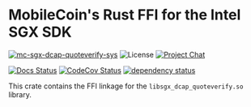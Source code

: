 # MobileCoin's Rust FFI for the Intel SGX SDK

[![mc-sgx-dcap-quoteverify-sys][crate-image]][crate-link]
![License][license-image]
[![Project Chat][chat-image]][chat-link]

[![Docs Status][docs-image]][docs-link]
[![CodeCov Status][codecov-image]][codecov-link]
[![dependency status][deps-image]][deps-link]

This crate contains the FFI linkage for the `libsgx_dcap_quoteverify.so`
library.

[crate-image]: https://img.shields.io/crates/v/mc-sgx-dcap-quoteverify-sys.svg?style=for-the-badge
[crate-link]: https://crates.io/crates/aead
[license-image]: https://img.shields.io/crates/l/mc-sgx-dcap-quoteverify-sys?style=for-the-badge
[chat-image]: https://img.shields.io/discord/844353360348971068?style=for-the-badge
[chat-link]: https://mobilecoin.chat
[docs-image]: https://img.shields.io/docsrs/mc-sgx-dcap-quoteverify-sys?style=for-the-badge
[docs-link]: https://docs.rs/crate/mc-sgx-dcap-quoteverify-sys
[codecov-image]: https://img.shields.io/codecov/c/github/mobilecoinfoundation/sgx/develop?style=for-the-badge
[codecov-link]: https://codecov.io/gh/mobilecoinfoundation/sgx
[deps-image]: https://deps.rs/crate/mc-sgx-dcap-quoteverify-sys/status.svg?style=for-the-badge
[deps-link]: https://deps.rs/crate/mc-sgx-dcap-quoteverify-sys
